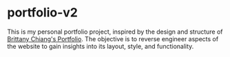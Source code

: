 # portfolio-v2

This is my personal portfolio project, inspired by the design and structure of [Brittany Chiang's Portfolio](brittanychiang.com). The objective is to reverse engineer aspects of the website to gain insights into its layout, style, and functionality.

#
